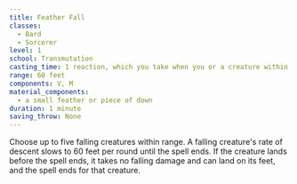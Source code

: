 ```yaml
---
title: Feather Fall
classes:
  - Bard
  - Sorcerer
level: 1
school: Transmutation
casting_time: 1 reaction, which you take when you or a creature within 60 feet of you falls
range: 60 feet
components: V, M
material_components:
  - a small feather or piece of down
duration: 1 minute
saving_throw: None
---
```


Choose up to five falling creatures within range. A falling creature's rate of descent slows to 60 feet per round until the spell ends. If the creature lands before the spell ends, it takes no falling damage and can land on its feet, and the spell ends for that creature.
